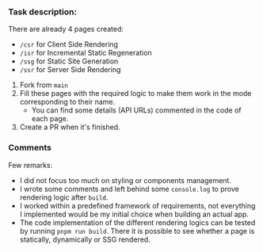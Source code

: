 ### Task description:

There are already 4 pages created:

- `/csr` for Client Side Rendering
- `/isr` for Incremental Static Regeneration
- `/ssg` for Static Site Generation
- `/ssr` for Server Side Rendering

1. Fork from `main`
2. Fill these pages with the required logic to make them work in the mode corresponding to their name.
   - You can find some details (API URLs) commented in the code of each page.
3. Create a PR when it's finished.

### Comments

Few remarks:

- I did not focus too much on styling or components management.
- I wrote some comments and left behind some `console.log` to prove rendering logic after `build`.
- I worked within a predefined framework of requirements, not everything I implemented would be my initial choice when building an actual app.
- The code implementation of the different rendering logics can be tested by running `pnpm run build`. There it is possible to see whether a page is statically, dynamically or SSG rendered.
